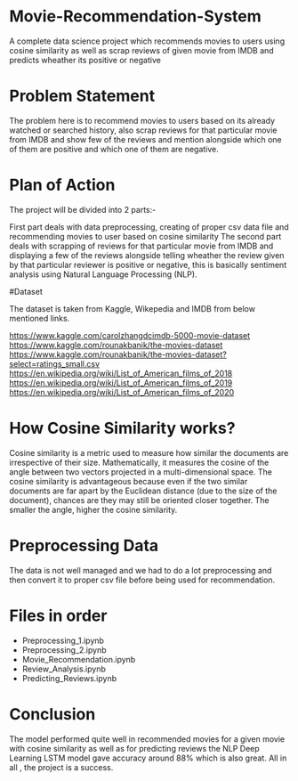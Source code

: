 # Movie-Recommendation-System
A complete data science project which recommends movies to users using cosine similarity as well as scrap reviews of given movie from IMDB and predicts wheather its positive or negative


# Problem Statement

The problem here is to recommend movies to users based on its already watched or searched history, also scrap reviews for that particular movie from IMDB and show few of the reviews and mention alongside which one of them are positive and which one of them are negative.

# Plan of Action

The project will be divided into 2 parts:-

First part deals with data preprocessing, creating of proper csv data file and recommending movies to user based on cosine similarity
The second part deals with scrapping of reviews for that particular movie from IMDB and displaying a few of the reviews alongside telling wheather the review given by that particular reviewer is positive or negative, this is basically sentiment analysis using Natural Language Processing (NLP).

#Dataset

The dataset is taken from Kaggle, Wikepedia and IMDB from below mentioned links.

https://www.kaggle.com/carolzhangdcimdb-5000-movie-dataset
https://www.kaggle.com/rounakbanik/the-movies-dataset
https://www.kaggle.com/rounakbanik/the-movies-dataset?select=ratings_small.csv
https://en.wikipedia.org/wiki/List_of_American_films_of_2018
https://en.wikipedia.org/wiki/List_of_American_films_of_2019
https://en.wikipedia.org/wiki/List_of_American_films_of_2020

# How Cosine Similarity works?

Cosine similarity is a metric used to measure how similar the documents are irrespective of their size. Mathematically, it measures the cosine of the angle between two vectors projected in a multi-dimensional space. The cosine similarity is advantageous because even if the two similar documents are far apart by the Euclidean distance (due to the size of the document), chances are they may still be oriented closer together. The smaller the angle, higher the cosine similarity.

# Preprocessing Data

The data is not well managed and we had to do a lot preprocessing and then convert it to proper csv file before being used for recommendation.

# Files in order

* Preprocessing_1.ipynb
* Preprocessing_2.ipynb
* Movie_Recommendation.ipynb
* Review_Analysis.ipynb
* Predicting_Reviews.ipynb

# Conclusion

The model performed quite well in recommended movies for a given movie with cosine similarity as well as for predicting reviews the NLP Deep Learning LSTM model gave accuracy around 88% which is also great.
All in all , the project is a success.
